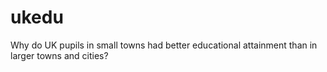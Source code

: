 # ukedu
Why do UK pupils in small towns had better educational attainment than in larger towns and cities?
